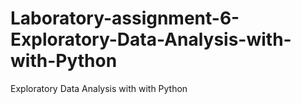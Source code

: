 # Laboratory-assignment-6-Exploratory-Data-Analysis-with-with-Python
Exploratory Data Analysis with with Python
